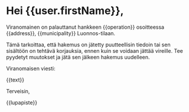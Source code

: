 # Hei {{user.firstName}},

Viranomainen on palauttanut hankkeen {{operation}} osoitteessa {{address}}, {{municipality}} Luonnos-tilaan.

Tämä tarkoittaa, että hakemus on jätetty puutteellisin tiedoin tai sen
sisältöön on tehtävä korjauksia, ennen kuin se voidaan
jättää vireille. Tee pyydetyt muutokset ja jätä sen jälkeen hakemus
uudelleen.

Viranomaisen viesti:

{{text}}

Terveisin,

{{lupapiste}}
